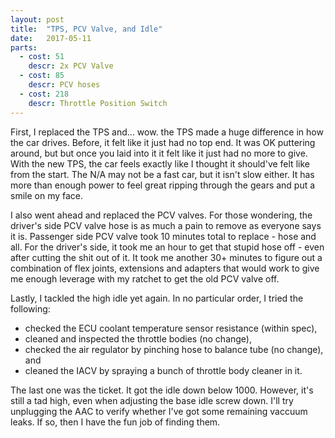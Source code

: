 ```yaml
---
layout: post
title:  "TPS, PCV Valve, and Idle"
date:   2017-05-11
parts:
  - cost: 51
    descr: 2x PCV Valve
  - cost: 85
    descr: PCV hoses
  - cost: 218
    descr: Throttle Position Switch
---
```


First, I replaced the TPS and... wow. the TPS made a huge difference in how the
car drives. Before, it felt like it just had no top end. It was OK puttering
around, but but once you laid into it it felt like it just had no more to give.
With the new TPS, the car feels exactly like I thought it should've felt like
from the start. The N/A may not be a fast car, but it isn't slow either. It has
more than enough power to feel great ripping through the gears and put a smile
on my face.

I also went ahead and replaced the PCV valves. For those wondering, the
driver's side PCV valve hose is as much a pain to remove as everyone says it
is. Passenger side PCV valve took 10 minutes total to replace - hose and all.
For the driver's side, it took me an hour to get that stupid hose off - even
after cutting the shit out of it. It took me another 30+ minutes to figure out
a combination of flex joints, extensions and adapters that would work to give
me enough leverage with my ratchet to get the old PCV valve off.

Lastly, I tackled the high idle yet again. In no particular order, I tried the
following:

 * checked the ECU coolant temperature sensor resistance (within spec),
 * cleaned and inspected the throttle bodies (no change),
 * checked the air regulator by pinching hose to balance tube (no change), and
 * cleaned the IACV by spraying a bunch of throttle body cleaner in it.

The last one was the ticket. It got the idle down below 1000. However, it's
still a tad high, even when adjusting the base idle screw down. I'll try
unplugging the AAC to verify whether I've got some remaining vaccuum leaks. If
so, then I have the fun job of finding them.

